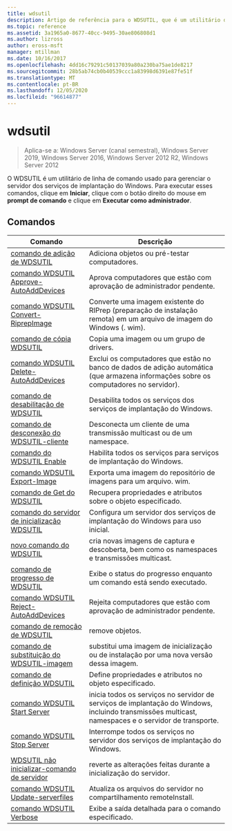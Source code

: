 ```yaml
---
title: wdsutil
description: Artigo de referência para o WDSUTIL, que é um utilitário de linha de comando usado para gerenciar seu servidor de serviços de implantação do Windows.
ms.topic: reference
ms.assetid: 3a1965a0-8677-40cc-9495-30ae806808d1
ms.author: lizross
author: eross-msft
manager: mtillman
ms.date: 10/16/2017
ms.openlocfilehash: 4dd16c79291c50137039a80a230ba75ae1de8217
ms.sourcegitcommit: 28b5ab74cb0b40539ccc1a83998d6391e87fe51f
ms.translationtype: MT
ms.contentlocale: pt-BR
ms.lasthandoff: 12/05/2020
ms.locfileid: "96614877"
---
```

# <a name="wdsutil"></a>wdsutil

> Aplica-se a: Windows Server (canal semestral), Windows Server 2019, Windows Server 2016, Windows Server 2012 R2, Windows Server 2012

O WDSUTIL é um utilitário de linha de comando usado para gerenciar o servidor dos serviços de implantação do Windows. Para executar esses comandos, clique em **Iniciar**, clique com o botão direito do mouse em **prompt de comando** e clique em **Executar como administrador**.

## <a name="commands"></a>Comandos

|Comando|Descrição|
|------|--------|
|[comando de adição de WDSUTIL](wdsutil-add.md)|Adiciona objetos ou pré-testar computadores.|
|[comando WDSUTIL Approve-AutoAddDevices](wdsutil-approve-autoadddevices.md)|Aprova computadores que estão com aprovação de administrador pendente.|
|[comando WDSUTIL Convert-RiprepImage](wdsutil-convert-riprepimage.md)|Converte uma imagem existente do RIPrep (preparação de instalação remota) em um arquivo de imagem do Windows (. wim).|
|[comando de cópia WDSUTIL](wdsutil-copy.md)|Copia uma imagem ou um grupo de drivers.|
|[comando WDSUTIL Delete-AutoAddDevices](wdsutil-delete-autoadddevices.md)|Exclui os computadores que estão no banco de dados de adição automática (que armazena informações sobre os computadores no servidor).|
|[comando de desabilitação de WDSUTIL](wdsutil-disable.md)|Desabilita todos os serviços dos serviços de implantação do Windows.|
|[comando de desconexão do WDSUTIL-cliente](wdsutil-disconnect-client.md)|Desconecta um cliente de uma transmissão multicast ou de um namespace.|
|[comando do WDSUTIL Enable](wdsutil-enable.md)|Habilita todos os serviços para serviços de implantação do Windows.|
|[comando WDSUTIL Export-Image](wdsutil-export-image.md)|Exporta uma imagem do repositório de imagens para um arquivo. wim.|
|[comando de Get do WDSUTIL](wdsutil-get.md)|Recupera propriedades e atributos sobre o objeto especificado.|
|[comando do servidor de inicialização WDSUTIL](wdsutil-initialize-server.md)|Configura um servidor dos serviços de implantação do Windows para uso inicial.|
|[novo comando do WDSUTIL](wdsutil-new.md)|cria novas imagens de captura e descoberta, bem como os namespaces e transmissões multicast.|
|[comando de progresso de WDSUTIL](wdsutil-progress.md)|Exibe o status do progresso enquanto um comando está sendo executado.|
|[comando WDSUTIL Reject-AutoAddDevices](wdsutil-reject-autoadddevices.md)|Rejeita computadores que estão com aprovação de administrador pendente.|
|[comando de remoção de WDSUTIL](wdsutil-remove.md)|remove objetos.|
|[comando de substituição do WDSUTIL-imagem](wdsutil-replace-image.md)|substitui uma imagem de inicialização ou de instalação por uma nova versão dessa imagem.|
|[comando de definição WDSUTIL](wdsutil-set.md)|Define propriedades e atributos no objeto especificado.|
|[comando WDSUTIL Start Server](wdsutil-start-server.md)|inicia todos os serviços no servidor de serviços de implantação do Windows, incluindo transmissões multicast, namespaces e o servidor de transporte.|
|[comando WDSUTIL Stop Server](wdsutil-stop-server.md)|Interrompe todos os serviços no servidor dos serviços de implantação do Windows.|
|[WDSUTIL não inicializar-comando de servidor](wdsutil-uninitialize-server.md)|reverte as alterações feitas durante a inicialização do servidor.|
|[comando WDSUTIL Update-serverfiles](wdsutil-update-serverfiles.md)|Atualiza os arquivos do servidor no compartilhamento remoteInstall.|
|[comando WDSUTIL Verbose](wdsutil-verbose.md)|Exibe a saída detalhada para o comando especificado.|
